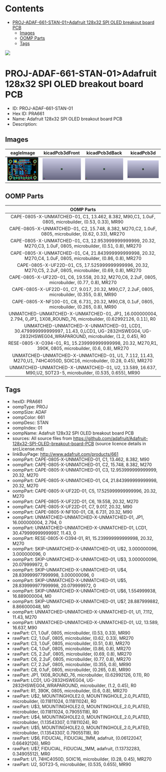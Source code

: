 



Contents
========

* [PROJ-ADAF-661-STAN-01>Adafruit 128x32 SPI OLED breakout board PCB](#proj-adaf-661-stan-01adafruit-128x32-spi-oled-breakout-board-pcb)
	* [Images](#images)
	* [OOMP Parts](#oomp-parts)
	* [Tags](#tags)
  
![][im]
# PROJ-ADAF-661-STAN-01>Adafruit 128x32 SPI OLED breakout board PCB

- ID: PROJ-ADAF-661-STAN-01
- Hex ID: PRA661
- Name: Adafruit 128x32 SPI OLED breakout board PCB
- Description: 

## Images
  
  

|eagleImage|kicadPcb3dFront|kicadPcb3dBack|kicadPcb3d|
| :---: | :---: | :---: | :---: |
|[![eagleImage](eagleImage_140.png)](eagleImage_600.png)|[![kicadPcb3dFront](kicadPcb3dFront_140.png)](kicadPcb3dFront_600.png)|[![kicadPcb3dBack](kicadPcb3dBack_140.png)](kicadPcb3dBack_600.png)|[![kicadPcb3d](kicadPcb3d_140.png)](kicadPcb3d_600.png)|

## OOMP Parts
  

|OOMP Parts|
| :---: |
|CAPE-0805-X-UNMATCHED-01, C1, 13.462, 8.382, M90,C1, 1.0uF, 0805, microbuilder, (0.53, 0.33), MR90|
|CAPE-0805-X-UNMATCHED-01, C2, 15.748, 8.382, M270,C2, 1.0uF, 0805, microbuilder, (0.62, 0.33), MR270|
|CAPE-0805-X-UNMATCHED-01, C3, 12.953999999999999, 20.32, M270,C3, 1.0uF, 0805, microbuilder, (0.51, 0.8), MR270|
|CAPE-0805-X-UNMATCHED-01, C4, 21.843999999999998, 20.32, M270,C4, 1.0uF, 0805, microbuilder, (0.86, 0.8), MR270|
|CAPE-0805-X-UF22D-01, C5, 17.525999999999996, 20.32, M270,C5, 2.2uF, 0805, microbuilder, (0.69, 0.8), MR270|
|CAPE-0805-X-UF22D-01, C6, 19.558, 20.32, M270,C6, 2.2uF, 0805, microbuilder, (0.77, 0.8), MR270|
|CAPE-0805-X-UF22D-01, C7, 9.017, 20.32, M90,C7, 2.2uF, 0805, microbuilder, (0.355, 0.8), MR90|
|CAPE-0805-X-NF100-01, C8, 6.731, 20.32, M90,C8, 0.1uF, 0805, microbuilder, (0.265, 0.8), MR90|
|UNMATCHED-UNMATCHED-X-UNMATCHED-01, JP1, 16.000000004, 2.794, 0,JP1, 1X08_ROUND_76, microbuilder, (0.62992126, 0.11), R0|
|UNMATCHED-UNMATCHED-X-UNMATCHED-01, LCD1, 30.479999999999997, 11.43, 0,LCD1, UG-2832HSWEG04, UG-2832HSWEG04_WRAPAROUND, microbuilder, (1.2, 0.45), R0|
|RESE-0805-X-O394-01, R1, 15.239999999999998, 20.32, M270,R1, 390K, 0805, microbuilder, (0.6, 0.8), MR270|
|UNMATCHED-UNMATCHED-X-UNMATCHED-01, U1, 7.112, 11.43, M270,U1, 74HC4050D, SOIC16, microbuilder, (0.28, 0.45), MR270|
|UNMATCHED-UNMATCHED-X-UNMATCHED-01, U2, 13.589, 16.637, M90,U2, SOT23-5, microbuilder, (0.535, 0.655), MR90|

## Tags

- hexID: PRA661
- oompType: PROJ
- oompSize: ADAF
- oompColor: 661
- oompDesc: STAN
- oompIndex: 01
- oompName: Adafruit 128x32 SPI OLED breakout board PCB
- sources: All source files from https://github.com/adafruit/Adafruit-128x32-SPI-OLED-breakout-board-PCB (source licence details in srcLicense.md)
- linkBuyPage: http://www.adafruit.com/products/661
- oompPart: CAPE-0805-X-UNMATCHED-01, C1, 13.462, 8.382, M90
- oompPart: CAPE-0805-X-UNMATCHED-01, C2, 15.748, 8.382, M270
- oompPart: CAPE-0805-X-UNMATCHED-01, C3, 12.953999999999999, 20.32, M270
- oompPart: CAPE-0805-X-UNMATCHED-01, C4, 21.843999999999998, 20.32, M270
- oompPart: CAPE-0805-X-UF22D-01, C5, 17.525999999999996, 20.32, M270
- oompPart: CAPE-0805-X-UF22D-01, C6, 19.558, 20.32, M270
- oompPart: CAPE-0805-X-UF22D-01, C7, 9.017, 20.32, M90
- oompPart: CAPE-0805-X-NF100-01, C8, 6.731, 20.32, M90
- oompPart: UNMATCHED-UNMATCHED-X-UNMATCHED-01, JP1, 16.000000004, 2.794, 0
- oompPart: UNMATCHED-UNMATCHED-X-UNMATCHED-01, LCD1, 30.479999999999997, 11.43, 0
- oompPart: RESE-0805-X-O394-01, R1, 15.239999999999998, 20.32, M270
- oompPart: SKIP-UNMATCHED-X-UNMATCHED-01, U$2, 3.000000096, 3.000000096, 0
- oompPart: SKIP-UNMATCHED-X-UNMATCHED-01, U$3, 3.000000096, 20.079999972, 0
- oompPart: SKIP-UNMATCHED-X-UNMATCHED-01, U$4, 28.839999977999998, 3.000000096, 0
- oompPart: SKIP-UNMATCHED-X-UNMATCHED-01, U$5, 28.839999977999998, 20.079999972, 0
- oompPart: SKIP-UNMATCHED-X-UNMATCHED-01, U$6, 1.554999938, 16.889000004, M0
- oompPart: SKIP-UNMATCHED-X-UNMATCHED-01, U$7, 28.887999882, 8.866000048, M0
- oompPart: UNMATCHED-UNMATCHED-X-UNMATCHED-01, U1, 7.112, 11.43, M270
- oompPart: UNMATCHED-UNMATCHED-X-UNMATCHED-01, U2, 13.589, 16.637, M90
- rawPart: C1, 1.0uF, 0805, microbuilder, (0.53, 0.33), MR90
- rawPart: C2, 1.0uF, 0805, microbuilder, (0.62, 0.33), MR270
- rawPart: C3, 1.0uF, 0805, microbuilder, (0.51, 0.8), MR270
- rawPart: C4, 1.0uF, 0805, microbuilder, (0.86, 0.8), MR270
- rawPart: C5, 2.2uF, 0805, microbuilder, (0.69, 0.8), MR270
- rawPart: C6, 2.2uF, 0805, microbuilder, (0.77, 0.8), MR270
- rawPart: C7, 2.2uF, 0805, microbuilder, (0.355, 0.8), MR90
- rawPart: C8, 0.1uF, 0805, microbuilder, (0.265, 0.8), MR90
- rawPart: JP1, 1X08_ROUND_76, microbuilder, (0.62992126, 0.11), R0
- rawPart: LCD1, UG-2832HSWEG04, UG-2832HSWEG04_WRAPAROUND, microbuilder, (1.2, 0.45), R0
- rawPart: R1, 390K, 0805, microbuilder, (0.6, 0.8), MR270
- rawPart: U$2, MOUNTINGHOLE2.0, MOUNTINGHOLE_2.0_PLATED, microbuilder, (0.11811024, 0.11811024), R0
- rawPart: U$3, MOUNTINGHOLE2.0, MOUNTINGHOLE_2.0_PLATED, microbuilder, (0.11811024, 0.79055118), R0
- rawPart: U$4, MOUNTINGHOLE2.0, MOUNTINGHOLE_2.0_PLATED, microbuilder, (1.13543307, 0.11811024), R0
- rawPart: U$5, MOUNTINGHOLE2.0, MOUNTINGHOLE_2.0_PLATED, microbuilder, (1.13543307, 0.79055118), R0
- rawPart: U$6, FIDUCIAL, FIDUCIAL_1MM, adafruit, (0.06122047, 0.66492126), MR0
- rawPart: U$7, FIDUCIAL, FIDUCIAL_1MM, adafruit, (1.13732283, 0.34905512), MR0
- rawPart: U1, 74HC4050D, SOIC16, microbuilder, (0.28, 0.45), MR270
- rawPart: U2, SOT23-5, microbuilder, (0.535, 0.655), MR90



[im]: kicadPcb3d_450.png
